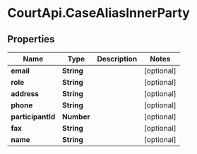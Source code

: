 # CourtApi.CaseAliasInnerParty

## Properties
Name | Type | Description | Notes
------------ | ------------- | ------------- | -------------
**email** | **String** |  | [optional] 
**role** | **String** |  | [optional] 
**address** | **String** |  | [optional] 
**phone** | **String** |  | [optional] 
**participantId** | **Number** |  | [optional] 
**fax** | **String** |  | [optional] 
**name** | **String** |  | [optional] 


